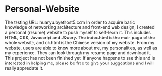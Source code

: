 # Personal-Website
The testing URL: huanyu.byethost5.com
In order to acquire basic knowledge of networking architecture and  front-end web design, I created a personal (resume) website to push myself to self-learn it. This includes HTML, CSS, Javascript and JQuery.
The index.html is the main page of the whole website, and ch.html is the Chinese version of my website.
From my website, users are able to know more about me, my personalities, as well as my experience. They can look through my resume page and download it.
This project has not been finished yet. If anyone happens to see this and is interested in helping me, please be free to give your suggestions and I will really appreciate it.
